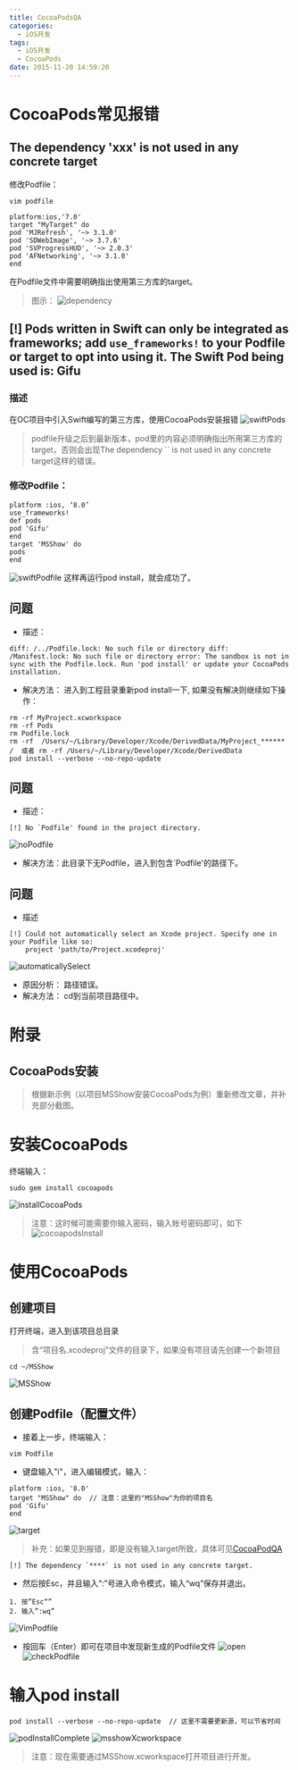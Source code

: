 ```yaml
---
title: CocoaPodsQA
categories:
  - iOS开发
tags:
  - iOS开发
  - CocoaPods
date: 2015-11-20 14:59:20
---
```


# CocoaPods常见报错
## The dependency 'xxx' is not used in any concrete target
修改Podfile：
```vim
vim podfile
```

```vim
platform:ios,'7.0'
target "MyTarget" do
pod 'MJRefresh', '~> 3.1.0'
pod 'SDWebImage', '~> 3.7.6'
pod 'SVProgressHUD', '~> 2.0.3'
pod 'AFNetworking', '~> 3.1.0'
end
```
在Podfile文件中需要明确指出使用第三方库的target。

> 图示：
![dependency](/Users/mr.scorpion/Desktop/Snip20160802_10.png)


## [!] Pods written in Swift can only be integrated as frameworks; add `use_frameworks!` to your Podfile or target to opt into using it. The Swift Pod being used is: Gifu  
### 描述
在OC项目中引入Swift编写的第三方库，使用CocoaPods安装报错
![swiftPods](/Users/mr.scorpion/Desktop/Snip20160802_11.png)
>podfile升级之后到最新版本，pod里的内容必须明确指出所用第三方库的target，否则会出现The dependency `` is not used in any concrete target这样的错误。

### 修改Podfile：
```vim
platform :ios, ‘8.0’
use_frameworks!
def pods
pod 'Gifu'
end
target 'MSShow' do
pods
end
```
![swiftPodfile](/Users/mr.scorpion/Desktop/Snip20160802_12.png)
这样再运行pod install，就会成功了。


## 问题
* 描述：
```vim
diff: /../Podfile.lock: No such file or directory diff: /Manifest.lock: No such file or directory error: The sandbox is not in sync with the Podfile.lock. Run 'pod install' or update your CocoaPods installation.
```
* 解决方法： 进入到工程目录重新pod install一下, 如果没有解决则继续如下操作：
```vim
rm -rf MyProject.xcworkspace
rm -rf Pods
rm Podfile.lock
rm -rf  /Users/~/Library/Developer/Xcode/DerivedData/MyProject_******  /  或者 rm -rf /Users/~/Library/Developer/Xcode/DerivedData
pod install --verbose --no-repo-update
```

## 问题
* 描述：
```vim
[!] No `Podfile' found in the project directory.
```
![noPodfile](http://ob6otnqbf.bkt.clouddn.com/4cb8b00355f8e3f1afa88133f333682f.png)
* 解决方法：此目录下无Podfile，进入到包含`Podfile'的路径下。  


## 问题
* 描述
```vim
[!] Could not automatically select an Xcode project. Specify one in your Podfile like so:
    project 'path/to/Project.xcodeproj'
```
![automaticallySelect](http://ob6otnqbf.bkt.clouddn.com/d7261b554462e3968aa55ab340f8dd41.png)
* 原因分析： 路径错误。
* 解决方法： cd到当前项目路径中。


# 附录
## CocoaPods安装
> 根据新示例（以项目MSShow安装CocoaPods为例）重新修改文章，并补充部分截图。

# 安装CocoaPods

终端输入：
```vim
sudo gem install cocoapods
```

![installCocoaPods](/Users/mr.scorpion/Desktop/Snip20160802_5.png)
> 注意：这时候可能需要你输入密码，输入帐号密码即可，如下
![cocoapodsInstall](/Users/mr.scorpion/Desktop/Snip20160802_2.png)

# 使用CocoaPods
## 创建项目
打开终端，进入到该项目总目录
> 含“项目名.xcodeproj”文件的目录下，如果没有项目请先创建一个新项目

```vim
cd ~/MSShow  
```

![MSShow](/Users/mr.scorpion/Desktop/Snip20160802_4.png)

## 创建Podfile（配置文件）
+ 接着上一步，终端输入：
```vim
vim Podfile
```
+ 键盘输入"i"，进入编辑模式，输入：
```vim
platform :ios, '8.0'
target "MSShow" do  // 注意：这里的"MSShow"为你的项目名
pod 'Gifu'
end
```
![target](http://ob6otnqbf.bkt.clouddn.com/Snip20160802_9.png)
> 补充：如果见到报错，即是没有输入target所致，具体可见[CocoaPodQA]()
```vim
[!] The dependency `****` is not used in any concrete target.
```

+ 然后按Esc，并且输入“:”号进入命令模式，输入“wq”保存并退出。
```vim
1. 按”Esc“”
2. 输入”:wq”
```
![VimPodfile](/Users/mr.scorpion/Desktop/Snip20160802_3.png)
+ 按回车（Enter）即可在项目中发现新生成的Podfile文件
![open](/Users/mr.scorpion/Desktop/Snip20160802_6.png)
![checkPodfile](/Users/mr.scorpion/Desktop/Snip20160802_7.png)

# 输入pod install
```vim
pod install --verbose --no-repo-update  // 这里不需要更新源，可以节省时间
```
![podInstallComplete](/Users/mr.scorpion/Desktop/Snip20160802_14.png)
![msshowXcworkspace](/Users/mr.scorpion/Desktop/Snip20160802_13.png)
> 注意：现在需要通过MSShow.xcworkspace打开项目进行开发。
